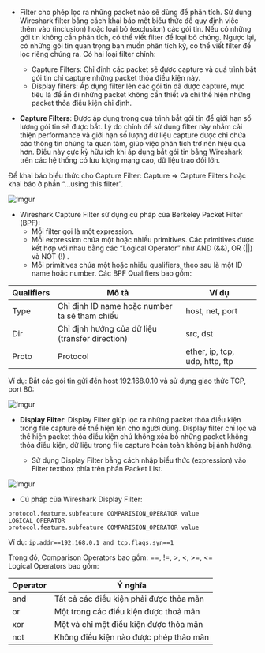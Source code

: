 - Filter cho phép lọc ra những packet nào sẽ dùng để phân tích. Sử dụng Wireshark filter bằng cách khai báo một biểu thức để quy định việc thêm vào (inclusion) hoặc loại bỏ (exclusion) các gói tin. Nếu có những gói tin không cần phân tích, có thể viết filter để loại bỏ chúng. Ngược lại, có những gói tin quan trọng bạn muốn phân tích kỹ, có thể viết filter để lọc riêng chúng ra. Có hai loại filter chính:
  + Capture Filters: Chỉ định các packet sẽ được capture và quá trình bắt gói tin chỉ capture những packet thỏa điều kiện này.
  + Display filters: Áp dụng filter lên các gói tin đã được capture, mục tiêu là để ẩn đi những packet không cần thiết và chỉ thể hiện những packet thỏa điều kiện chỉ định.

- **Capture Filters**: Được áp dụng trong quá trình bắt gói tin để giới hạn số lượng gói tin sẽ được bắt. Lý do chính để sử dụng filter này nhằm cải thiện performance và giới hạn số lượng dữ liệu capture được chỉ chứa các thông tin chúng ta quan tâm, giúp việc phân tích trở nên hiệu quả hơn. Điều này cực kỳ hữu ích khi áp dụng bắt gói tin bằng Wireshark trên các hệ thống có lưu lượng mạng cao, dữ liệu trao đổi lớn.

Để khai báo biểu thức cho Capture Filter: Capture => Capture Filters hoặc khai báo ở phần “…using this filter”.

![Imgur](https://i.imgur.com/M9gdd3w.png)

- Wireshark Capture Filter sử dụng cú pháp của Berkeley Packet Filter (BPF):
  + Mỗi filter gọi là một expression.
  + Mỗi expression chứa một hoặc nhiều primitives. Các primitives được kết hợp với nhau bằng các “Logical Operator” như AND (&&), OR (||) và NOT (!) .
  + Mỗi primitives chứa một hoặc nhiều qualifiers, theo sau là một ID name hoặc number. Các BPF Qualifiers bao gồm:

|Qualifiers|Mô tả|Ví dụ|
|-|-|-|
|Type|Chỉ định ID name hoặc number ta sẽ tham chiếu|host, net, port|
|Dir|Chỉ định hướng của dữ liệu (transfer direction)|src, dst|
|Proto|Protocol|ether, ip, tcp, udp, http, ftp|

Ví dụ: Bắt các gói tin gửi đến host 192.168.0.10 và sử dụng giao thức TCP, port 80:

![Imgur](https://i.imgur.com/dZBw826.png)

- **Display Filter**: Display Filter giúp lọc ra những packet thỏa điều kiện trong file capture để thể hiện lên cho người dùng. Display filter chỉ lọc và thể hiện packet thỏa điều kiện chứ không xóa bỏ những packet không thỏa điều kiện, dữ liệu trong file capture hoàn toàn không bị ảnh hưởng.

  + Sử dụng Display Filter bằng cách nhập biểu thức (expression) vào Filter textbox phía trên phần Packet List.

![Imgur](https://i.imgur.com/4IRJ4RI.png)

+ Cú pháp của Wireshark Display Filter:   <br/>

```
protocol.feature.subfeature COMPARISION_OPERATOR value LOGICAL_OPERATOR
protocol.feature.subfeature COMPARISION_OPERATOR value
```

Ví dụ: ```ip.addr==192.168.0.1 and tcp.flags.syn==1```

Trong đó, Comparison Operators bao gồm: ==, !=, >, <, >=, <=   <br/>
Logical Operators bao gồm: 

|Operator|Ý nghĩa|
|-|-|
|and|Tất cả các điều kiện phải được thỏa mãn|
|or|Một trong các điều kiện được thoả mãn|
|xor|Một và chỉ một điều kiện được thỏa mãn|
|not|Không điều kiện nào được phép thảo mãn|


